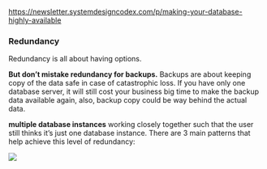 https://newsletter.systemdesigncodex.com/p/making-your-database-highly-available

### Redundancy
Redundancy is all about having options.

**But don’t mistake redundancy for backups.**
Backups are about keeping copy of the data safe in case of catastrophic loss.
If you have only one database server, it will still cost your business big time to make the backup data available again, also,  backup copy could be way behind the actual data.

**multiple database instances** working closely together such that the user still thinks it’s just one database instance.
There are 3 main patterns that help achieve this level of redundancy:

![](https://substackcdn.com/image/fetch/w_1456,c_limit,f_auto,q_auto:good,fl_progressive:steep/https%3A%2F%2Fsubstack-post-media.s3.amazonaws.com%2Fpublic%2Fimages%2F9f5b3c1e-35d8-4304-bec4-66ecad4f13b5_1024x768.png)

